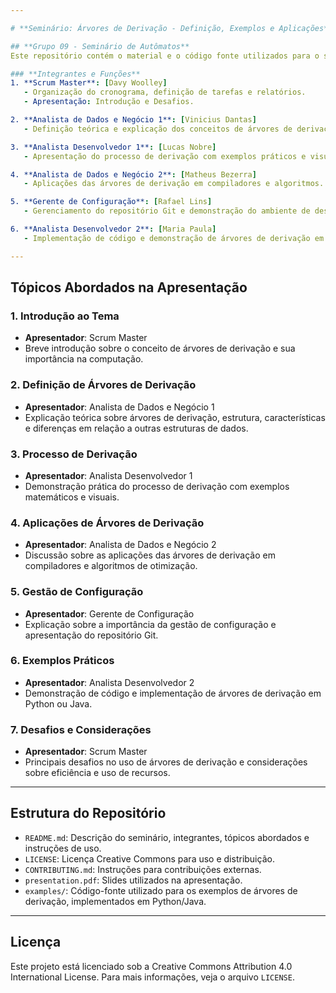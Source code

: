 ```yaml
---

# **Seminário: Árvores de Derivação - Definição, Exemplos e Aplicações**

## **Grupo 09 - Seminário de Autômatos**
Este repositório contém o material e o código fonte utilizados para o seminário sobre **Árvores de Derivação** no contexto de **Linguagens Formais e Autômatos**. O seminário foi realizado como parte das atividades da disciplina, com foco na definição, exemplos e aplicações das árvores de derivação em diversas áreas da computação.

### **Integrantes e Funções**
1. **Scrum Master**: [Davy Woolley]
   - Organização do cronograma, definição de tarefas e relatórios.
   - Apresentação: Introdução e Desafios.

2. **Analista de Dados e Negócio 1**: [Vinicius Dantas]
   - Definição teórica e explicação dos conceitos de árvores de derivação.

3. **Analista Desenvolvedor 1**: [Lucas Nobre]
   - Apresentação do processo de derivação com exemplos práticos e visuais.

4. **Analista de Dados e Negócio 2**: [Matheus Bezerra]
   - Aplicações das árvores de derivação em compiladores e algoritmos.

5. **Gerente de Configuração**: [Rafael Lins]
   - Gerenciamento do repositório Git e demonstração do ambiente de desenvolvimento.

6. **Analista Desenvolvedor 2**: [Maria Paula]
   - Implementação de código e demonstração de árvores de derivação em linguagens de programação.

---
```


## **Tópicos Abordados na Apresentação**
### **1. Introdução ao Tema**
- **Apresentador**: Scrum Master
- Breve introdução sobre o conceito de árvores de derivação e sua importância na computação.

### **2. Definição de Árvores de Derivação**
- **Apresentador**: Analista de Dados e Negócio 1
- Explicação teórica sobre árvores de derivação, estrutura, características e diferenças em relação a outras estruturas de dados.

### **3. Processo de Derivação**
- **Apresentador**: Analista Desenvolvedor 1
- Demonstração prática do processo de derivação com exemplos matemáticos e visuais.

### **4. Aplicações de Árvores de Derivação**
- **Apresentador**: Analista de Dados e Negócio 2
- Discussão sobre as aplicações das árvores de derivação em compiladores e algoritmos de otimização.

### **5. Gestão de Configuração**
- **Apresentador**: Gerente de Configuração
- Explicação sobre a importância da gestão de configuração e apresentação do repositório Git.

### **6. Exemplos Práticos**
- **Apresentador**: Analista Desenvolvedor 2
- Demonstração de código e implementação de árvores de derivação em Python ou Java.

### **7. Desafios e Considerações**
- **Apresentador**: Scrum Master
- Principais desafios no uso de árvores de derivação e considerações sobre eficiência e uso de recursos.

---

## **Estrutura do Repositório**
- `README.md`: Descrição do seminário, integrantes, tópicos abordados e instruções de uso.
- `LICENSE`: Licença Creative Commons para uso e distribuição.
- `CONTRIBUTING.md`: Instruções para contribuições externas.
- `presentation.pdf`: Slides utilizados na apresentação.
- `examples/`: Código-fonte utilizado para os exemplos de árvores de derivação, implementados em Python/Java.
  
---

## **Licença**
Este projeto está licenciado sob a Creative Commons Attribution 4.0 International License. Para mais informações, veja o arquivo `LICENSE`.
